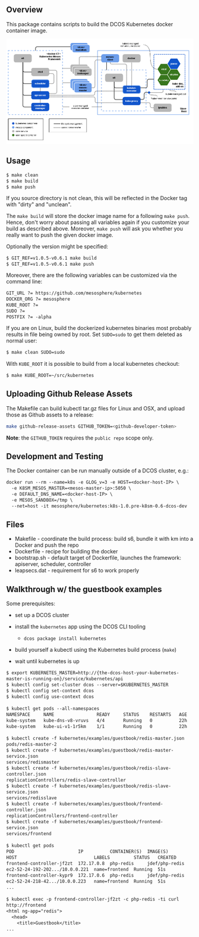 ## Overview

This package contains scripts to build the DCOS Kubernetes docker container image.

![Kubernetes-Mesos on DCOS](images/dcos_k8sm.png)

## Usage

```shell
$ make clean
$ make build
$ make push
```

If you source directory is not clean, this will be reflected in the Docker tag with "dirty" and "unclean".

The `make build` will store the docker image name for a following `make push`. Hence, don't worry about passing all variables again if you customize your build as described above. Moreover, `make push` will ask you whether you really want to push the given docker image.

Optionally the version might be specified:

```shell
$ GIT_REF=v1.0.5-v0.6.1 make build
$ GIT_REF=v1.0.5-v0.6.1 make push
```

Moreover, there are the following variables can be customized via the command line:

```make
GIT_URL ?= https://github.com/mesosphere/kubernetes
DOCKER_ORG ?= mesosphere
KUBE_ROOT ?=
SUDO ?=
POSTFIX ?= -alpha
```

If you are on Linux, build the dockerized kubernetes binaries most probably results in file being owned by root. Set `SUDO=sudo` to get them deleted as normal user:

```bash
$ make clean SUDO=sudo
```

With `KUBE_ROOT` it is possible to build from a local kubernetes checkout:

```bash
$ make KUBE_ROOT=~/src/kubernetes
```

## Uploading Github Release Assets

The Makefile can build kubectl tar.gz files for Linux and OSX, and upload those as Github assets to a release:

```bash
make github-release-assets GITHUB_TOKEN=<github-developer-token>
```

**Note**: the `GITHUB_TOKEN` requires the `public repo` scope only.

## Development and Testing

The Docker container can be run manually outside of a DCOS cluster, e.g.:

```
docker run --rm --name=k8s -e GLOG_v=3 -e HOST=<docker-host-IP> \
  -e K8SM_MESOS_MASTER=<mesos-master-ip>:5050 \
  -e DEFAULT_DNS_NAME=<docker-host-IP> \
  -e MESOS_SANDBOX=/tmp \
  --net=host -it mesosphere/kubernetes:k8s-1.0.pre-k8sm-0.6-dcos-dev
```

## Files
* Makefile - coordinate the build process: build s6, bundle it with km into a Docker and push the repo
* Dockerfile - recipe for building the docker
* bootstrap.sh - default target of Dockerfile, launches the framework: apiserver, scheduler, controller
* leapsecs.dat - requirement for s6 to work properly

## Walkthrough w/ the guestbook examples

Some prerequisites:

- set up a DCOS cluster
- install the `kubernetes` app using the DCOS CLI tooling
  - `dcos package install kubernetes`

- build yourself a kubectl using the Kubernetes build process (`make`)
- wait until kubernetes is up

```shell
$ export KUBERNETES_MASTER=http://{the-dcos-host-your-kubernetes-master-is-running-on}/service/kubernetes/api
$ kubectl config set-cluster dcos --server=$KUBERNETES_MASTER
$ kubectl config set-context dcos
$ kubectl config use-context dcos

$ kubectl get pods --all-namespaces
NAMESPACE     NAME                READY     STATUS    RESTARTS   AGE
kube-system   kube-dns-v8-vruvs   4/4       Running   0          22h
kube-system   kube-ui-v1-1r5km    1/1       Running   0          22h

$ kubectl create -f kubernetes/examples/guestbook/redis-master.json 
pods/redis-master-2
$ kubectl create -f kubernetes/examples/guestbook/redis-master-service.json 
services/redismaster
$ kubectl create -f kubernetes/examples/guestbook/redis-slave-controller.json 
replicationControllers/redis-slave-controller
$ kubectl create -f kubernetes/examples/guestbook/redis-slave-service.json 
services/redisslave
$ kubectl create -f kubernetes/examples/guestbook/frontend-controller.json 
replicationControllers/frontend-controller
$ kubectl create -f kubernetes/examples/guestbook/frontend-service.json 
services/frontend

$ kubectl get pods
POD                        IP          CONTAINER(S)  IMAGE(S)        HOST                             LABELS         STATUS   CREATED
frontend-controller-jf2zt  172.17.0.8  php-redis     jdef/php-redis  ec2-52-24-192-202.../10.0.0.221  name=frontend  Running  51s
frontend-controller-kypr9  172.17.0.6  php-redis     jdef/php-redis  ec2-52-24-218-42.../10.0.0.223   name=frontend  Running  51s
...

$ kubectl exec -p frontend-controller-jf2zt -c php-redis -ti curl http://frontend
<html ng-app="redis">
  <head>
    <title>Guestbook</title>
...
```
